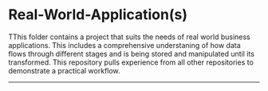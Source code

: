 # Real-World-Application(s)

TThis folder contains a project that suits the needs of real world business applications. This includes a comprehensive understaning of how data flows through different stages and is being stored and manipulated until its transformed. This repository pulls experience from all other repositories to demonstrate a practical workflow.

---

